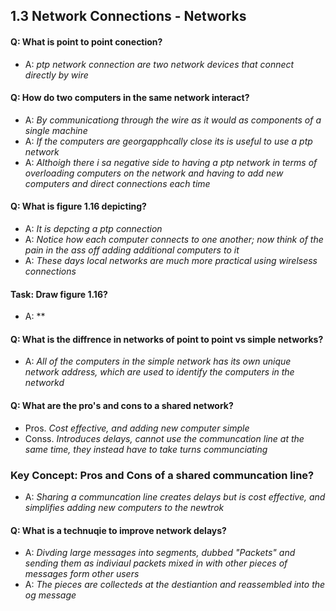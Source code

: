 ## 1.3 Network Connections - Networks


#### Q: What is point to point conection?
- A: *ptp network connection are two network devices that connect directly by wire*


#### Q: How do two computers in the same network interact?
- A: *By communicationg through the wire as it would as components of a single machine*
- A: *If the computers are georgapphcally close its is useful to use a ptp network*
- A: *Althoigh there i sa negative side to having a ptp network in terms of overloading computers on the network and having to add new computers and direct connections each time*

#### Q: What is figure 1.16 depicting?
- A: *It is depcting a ptp connection*
- A: *Notice how each computer connects to one another; now think of the pain in the ass off adding additional computers to it*
- A: *These days local networks are much more practical using wirelsess connections*


#### Task: Draw figure 1.16?
- A: **


#### Q: What is the diffrence in networks of point to point vs simple networks?
- A: *All of the computers in the simple network has its own unique network address, which are used to identify the computers in the networkd*


#### Q: What are the pro's and cons to a shared network?
- Pros. *Cost effective, and adding new computer simple*
- Conss. *Introduces delays, cannot use the communcation line at the same time, they instead have to take turns communciating*


### Key Concept: Pros and Cons of a shared communcation line?
- A: *Sharing a communcation line creates delays but is cost effective, and simplifies adding new computers to the newtrok*


#### Q: What is a technuqie to improve network delays?
- A: *Divding large messages into segments, dubbed "Packets" and sending them as indiviaul packets mixed in with other pieces of messages form other users*
- A: *The pieces are collecteds at the destiantion and reassembled into the og message*